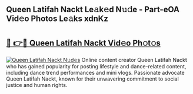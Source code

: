 ## Queen Latifah Nackt Le𝚊k𝚎d N𝚞𝚍e - Part-eOA Vid𝚎o Photos Le𝚊ks xdnKz

# <h2><a href="http://fb6spt.evod.top/?m=Queen+Latifah+Nackt">🔗 👉🔴 Queen Latifah Nackt Vid𝚎o Ph𝚘t𝚘s</a></h2>

[![Queen Latifah Nackt N𝚞d𝚎s](https://i.imgur.com/8V9OHl7.gif)](http://fb6spt.evod.top/?m=Queen+Latifah+Nackt)
Online content creator Queen Latifah Nackt who has gained popularity for posting lifestyle and dance-related content, including dance trend performances and mini vlogs. Passionate advocate Queen Latifah Nackt, known for their unwavering commitment to social justice and human rights. 

